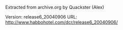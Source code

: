 Extracted from archive.org by Quackster (Alex)

Version: release6_20040906
URL: http://www.habbohotel.com/dcr/release6_20040906/

